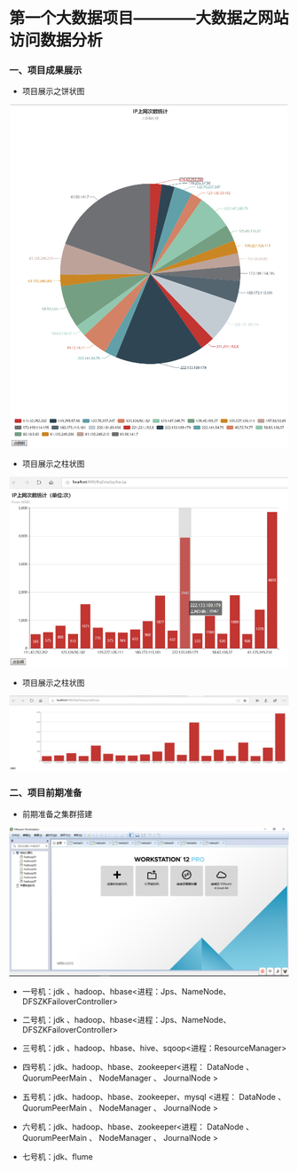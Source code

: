 # 第一个大数据项目————大数据之网站访问数据分析

### 一、项目成果展示

* 项目展示之饼状图

<div align="center"><img src="https://github.com/sunnyandgood/BigDataDemo/blob/master/file/pie.png"/></div>

* 项目展示之柱状图

<div align="center"><img src="https://github.com/sunnyandgood/BigDataDemo/blob/master/file/bar1.png"/></div>

* 项目展示之柱状图

<div align="center"><img src="https://github.com/sunnyandgood/BigDataDemo/blob/master/file/bar2.png"/></div>

### 二、项目前期准备

* 前期准备之集群搭建

<div align="center"><img src="https://github.com/sunnyandgood/BigDataDemo/blob/master/file/VM.png"/></div>
  
   * 一号机：jdk 、hadoop、hbase<进程：Jps、NameNode、DFSZKFailoverController>
  
   * 二号机：jdk 、hadoop、hbase<进程：Jps、NameNode、DFSZKFailoverController>
  
   * 三号机：jdk 、hadoop、hbase、hive、sqoop<进程：ResourceManager>
  
   * 四号机：jdk、hadoop、hbase、zookeeper<进程： DataNode 、 QuorumPeerMain 、 NodeManager 、 JournalNode >
  
   * 五号机：jdk、hadoop、hbase、zookeeper、mysql <进程： DataNode 、 QuorumPeerMain 、 NodeManager 、 JournalNode >
  
   * 六号机：jdk、hadoop、hbase、zookeeper<进程： DataNode 、 QuorumPeerMain 、 NodeManager 、 JournalNode >
  
   * 七号机：jdk、flume








<div align="center"><img src=""/></div>
<div align="center"><img src=""/></div>
<div align="center"><img src=""/></div>
<div align="center"><img src=""/></div>
